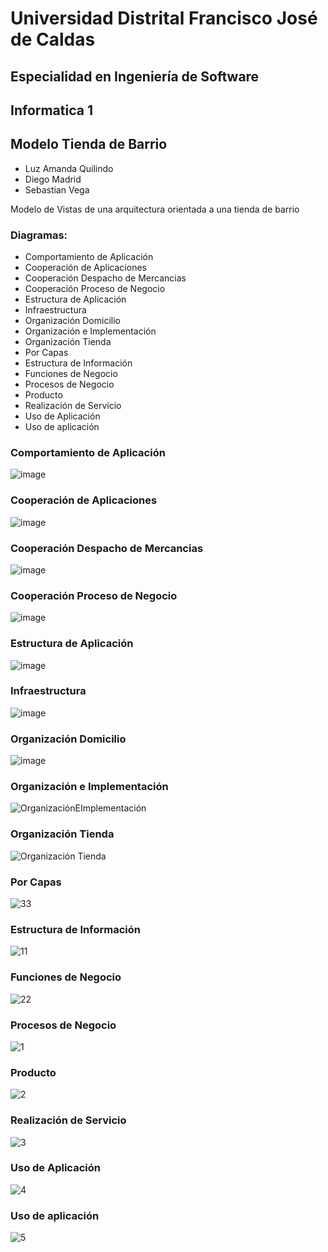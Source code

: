 
# Universidad Distrital Francisco José de Caldas

## Especialidad en Ingeniería de Software

## Informatica 1

## Modelo Tienda de Barrio


- Luz Amanda Quilindo
- Diego Madrid
- Sebastian Vega

Modelo de Vistas de una arquitectura orientada a una tienda de barrio

### Diagramas:
- Comportamiento de Aplicación
- Cooperación de Aplicaciones
- Cooperación Despacho de Mercancias
- Cooperación Proceso de Negocio
- Estructura de Aplicación 
- Infraestructura
- Organización Domicilio
- Organización e Implementación
- Organización Tienda
- Por Capas
- Estructura de Información
- Funciones de Negocio
- Procesos de Negocio
- Producto
- Realización de Servicio
- Uso de Aplicación
- Uso de aplicación



### Comportamiento de Aplicación
![image](https://user-images.githubusercontent.com/41120463/120081096-538d1080-c081-11eb-9461-b842048b5aac.png)

### Cooperación de Aplicaciones
![image](https://user-images.githubusercontent.com/41120463/120081106-5d167880-c081-11eb-9f03-d5957daf3e4e.png)

### Cooperación Despacho de Mercancias
![image](https://user-images.githubusercontent.com/41120463/120081123-699ad100-c081-11eb-8223-517c7237e56f.png)

### Cooperación Proceso de Negocio
![image](https://user-images.githubusercontent.com/41120463/120081129-73243900-c081-11eb-8dbc-777b13e068d4.png)

### Estructura de Aplicación 
![image](https://user-images.githubusercontent.com/41120463/120081137-79b2b080-c081-11eb-81e3-c90a789d35b3.png)

### Infraestructura
![image](https://user-images.githubusercontent.com/41120463/120081623-2db53b00-c084-11eb-98c4-f19af7a2d3f3.png)

### Organización Domicilio
![image](https://user-images.githubusercontent.com/41120463/120081655-4f162700-c084-11eb-8cd4-c9eb79ee9879.png)

### Organización e Implementación
![OrganizaciónEImplementación](https://user-images.githubusercontent.com/12587275/120081705-897fc400-c084-11eb-9023-a3ab9d3e0b35.png)

### Organización Tienda
![Organización Tienda](https://user-images.githubusercontent.com/12587275/120081734-ac11dd00-c084-11eb-860e-86fff60856cf.png)

### Por Capas
![33](https://user-images.githubusercontent.com/71359745/120084433-b092c180-c095-11eb-94ee-fb38e53f536b.png)

### Estructura de Información
![11](https://user-images.githubusercontent.com/71359745/120081588-0cece580-c084-11eb-92a3-181c094d3dea.png)

### Funciones de Negocio
![22](https://user-images.githubusercontent.com/71359745/120081589-0cece580-c084-11eb-95da-bbaa7c994e9e.png)

### Procesos de Negocio
![1](https://user-images.githubusercontent.com/71359745/120081357-e8dcd480-c082-11eb-8b2b-cf1bc4837ef0.png)

### Producto
![2](https://user-images.githubusercontent.com/71359745/120081358-e9756b00-c082-11eb-9e5d-aafe58a964e0.png)

### Realización de Servicio
![3](https://user-images.githubusercontent.com/71359745/120081359-e9756b00-c082-11eb-9a8e-be9d99c503f9.png)

### Uso de Aplicación
![4](https://user-images.githubusercontent.com/71359745/120081361-ea0e0180-c082-11eb-9259-71e2b790aa80.png)

### Uso de aplicación
![5](https://user-images.githubusercontent.com/71359745/120081363-ea0e0180-c082-11eb-8d0b-5779b4116600.png)
